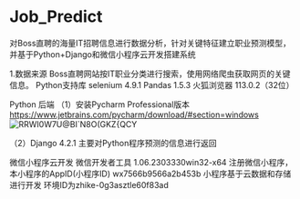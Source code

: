 # Job_Predict
对Boss直聘的海量IT招聘信息进行数据分析，针对关键特征建立职业预测模型，并基于Python+Django和微信小程序云开发搭建系统


1.数据来源
Boss直聘网站按IT职业分类进行搜索，使用网络爬虫获取网页的关键信息。
  Python支持库
        selenium 4.9.1
        Pandas 1.5.3
  火狐浏览器 113.0.2（32位）
 
Python 后端
  （1）安装Pycharm Professional版本 https://www.jetbrains.com/pycharm/download/#section=windows
  ![RRWI0W7U@BI`N8O(GKZ{QCY](https://github.com/MT-BOX/Job_Predict/assets/96871554/0be60060-5cb5-4168-8104-156e3f1cf911)
  
  （2）Django 4.2.1 
      主要对Python程序预测的信息进行返回
 
 微信小程序云开发
  微信开发者工具 1.06.2303330win32-x64
  注册微信小程序，本小程序的AppID(小程序ID)	wx7566b9566a2b453b
  小程序基于云数据和存储进行开发 环境ID为zhike-0g3asztle60f83ad
   
 
 

